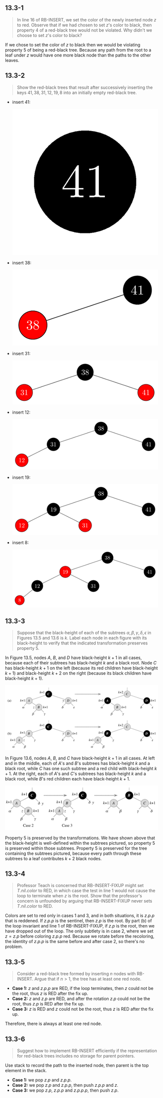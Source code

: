 ## 13.3-1

> In line 16 of $\text{RB-INSERT}$, we set the color of the newly inserted node $z$ to red. Observe that if we had chosen to set $z$'s color to black, then property 4 of a red-black tree would not be violated. Why didn't we choose to set $z$'s color to black?

If we chose to set the color of $z$ to black then we would be violating property 5 of being a red-black tree. Because any path from the root to a leaf under $z$ would have one more black node than the paths to the other leaves.

## 13.3-2

> Show the red-black trees that result after successively inserting the keys $41, 38, 31, 12, 19, 8$ into an initially empty red-black tree.

- insert $41$:

    ![](../img/13.3-2-1.png)

- insert $38$:

    ![](../img/13.3-2-2.png)

- insert $31$:

    ![](../img/13.3-2-3.png)

- insert $12$:

    ![](../img/13.3-2-4.png)

- insert $19$:

    ![](../img/13.3-2-5.png)

- insert $8$:

    ![](../img/13.3-2-6.png)

## 13.3-3

> Suppose that the black-height of each of the subtrees $\alpha, \beta, \gamma, \delta, \epsilon$ in Figures 13.5 and 13.6 is $k$. Label each node in each figure with its black-height to verify that the indicated transformation preserves property 5.

In Figure 13.5, nodes $A$, $B$, and $D$ have black-height $k + 1$ in all cases, because each of their subtrees has black-height $k$ and a black root. Node $C$ has black-height $k + 1$ on the left (because its red children have black-height $k + 1$) and black-height $k + 2$ on the right (because its black children have black-height $k + 1$).

![](../img/13.3-3-1.png)

In Figure 13.6, nodes $A$, $B$, and $C$ have black-height $k + 1$ in all cases. At left and in the middle, each of $A$'s and $B$'s subtrees has black-height $k$ and a black root, while $C$ has one such subtree and a red child with black-height $k + 1$. At the right, each of $A$'s and $C$'s subtrees has black-height $k$ and a black root, while $B$'s red children each have black-height $k + 1$.

![](../img/13.3-3-2.png)

Property 5 is preserved by the transformations. We have shown above that the black-height is well-defined within the subtrees pictured, so property 5 is preserved within those subtrees. Property 5 is preserved for the tree containing the subtrees pictured, because every path through these subtrees to a leaf contributes $k + 2$ black nodes.

## 13.3-4

> Professor Teach is concerned that $\text{RB-INSERT-FIXUP}$ might set $T.nil.color$ to $\text{RED}$, in which case the test in line 1 would not cause the loop to terminate when $z$ is the root. Show that the professor's concern is unfounded by arguing that $\text{RB-INSERT-FIXUP}$ never sets $T.nil.color$ to $\text{RED}$.

Colors are set to red only in cases 1 and 3, and in both situations, it is $z.p.p$ that is reddened. If $z.p.p$ is the sentinel, then $z.p$ is the root. By part (b) of the loop invariant and line 1 of $\text{RB-INSERT-FIXUP}$, if $z.p$ is the root, then we have dropped out of the loop. The only subtlety is in case 2, where we set $z = z.p$ before coloring $z.p.p$ red. Because we rotate before the recoloring, the identity of $z.p.p$ is the same before and after case 2, so there's no problem.

## 13.3-5

> Consider a red-black tree formed by inserting $n$ nodes with $\text{RB-INSERT}$. Argue that if $n > 1$, the tree has at least one red node.

- **Case 1:** $z$ and $z.p.p$ are $\text{RED}$, if the loop terminates, then $z$ could not be the root, thus $z$ is $\text{RED}$ after the fix up.
- **Case 2:** $z$ and $z.p$ are $\text{RED}$, and after the rotation $z.p$ could not be the root, thus $z.p$ is $\text{RED}$ after the fix up.
- **Case 3:** $z$ is $\text{RED}$ and $z$ could not be the root, thus $z$ is $\text{RED}$ after the fix up.

Therefore, there is always at least one red node.

## 13.3-6

> Suggest how to implement $\text{RB-INSERT}$ efficiently if the representation for red-black trees includes no storage for parent pointers.

Use stack to record the path to the inserted node, then parent is the top element in the stack.

- **Case 1:** we pop $z.p$ and $z.p.p$.
- **Case 2:** we pop $z.p$ and $z.p.p$, then push $z.p.p$ and $z$.
- **Case 3:** we pop $z.p$, $z.p.p$ and $z.p.p.p$, then push $z.p$.
